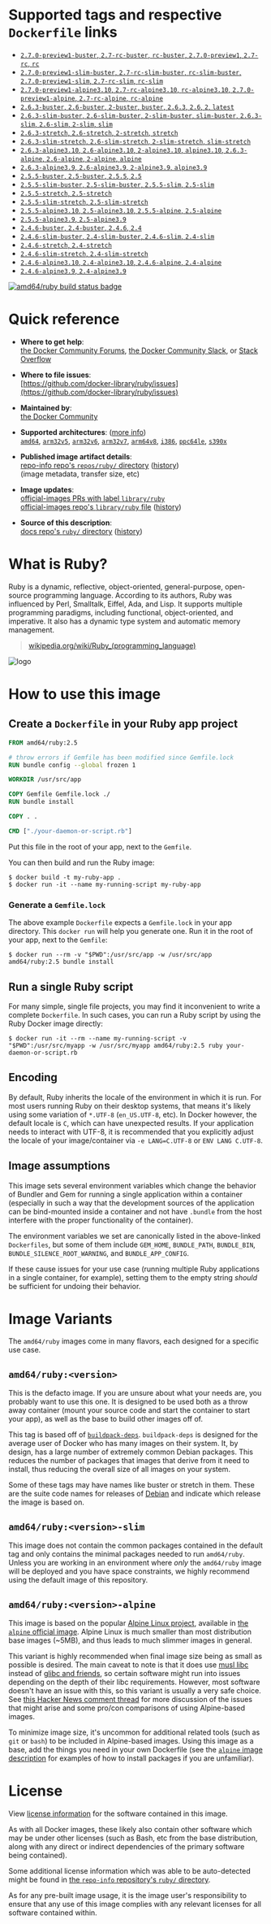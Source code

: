 <!--

********************************************************************************

WARNING:

    DO NOT EDIT "ruby/README.md"

    IT IS AUTO-GENERATED

    (from the other files in "ruby/" combined with a set of templates)

********************************************************************************

-->

# Supported tags and respective `Dockerfile` links

-	[`2.7.0-preview1-buster`, `2.7-rc-buster`, `rc-buster`, `2.7.0-preview1`, `2.7-rc`, `rc`](https://github.com/docker-library/ruby/blob/4e90a92eb25fd7527f8eb5b6cede5f217f93ab57/2.7-rc/buster/Dockerfile)
-	[`2.7.0-preview1-slim-buster`, `2.7-rc-slim-buster`, `rc-slim-buster`, `2.7.0-preview1-slim`, `2.7-rc-slim`, `rc-slim`](https://github.com/docker-library/ruby/blob/4e90a92eb25fd7527f8eb5b6cede5f217f93ab57/2.7-rc/buster/slim/Dockerfile)
-	[`2.7.0-preview1-alpine3.10`, `2.7-rc-alpine3.10`, `rc-alpine3.10`, `2.7.0-preview1-alpine`, `2.7-rc-alpine`, `rc-alpine`](https://github.com/docker-library/ruby/blob/4e90a92eb25fd7527f8eb5b6cede5f217f93ab57/2.7-rc/alpine3.10/Dockerfile)
-	[`2.6.3-buster`, `2.6-buster`, `2-buster`, `buster`, `2.6.3`, `2.6`, `2`, `latest`](https://github.com/docker-library/ruby/blob/bffb6ff1fbe37874ed506a15eb1bb7faffca589b/2.6/buster/Dockerfile)
-	[`2.6.3-slim-buster`, `2.6-slim-buster`, `2-slim-buster`, `slim-buster`, `2.6.3-slim`, `2.6-slim`, `2-slim`, `slim`](https://github.com/docker-library/ruby/blob/bffb6ff1fbe37874ed506a15eb1bb7faffca589b/2.6/buster/slim/Dockerfile)
-	[`2.6.3-stretch`, `2.6-stretch`, `2-stretch`, `stretch`](https://github.com/docker-library/ruby/blob/4e90a92eb25fd7527f8eb5b6cede5f217f93ab57/2.6/stretch/Dockerfile)
-	[`2.6.3-slim-stretch`, `2.6-slim-stretch`, `2-slim-stretch`, `slim-stretch`](https://github.com/docker-library/ruby/blob/4e90a92eb25fd7527f8eb5b6cede5f217f93ab57/2.6/stretch/slim/Dockerfile)
-	[`2.6.3-alpine3.10`, `2.6-alpine3.10`, `2-alpine3.10`, `alpine3.10`, `2.6.3-alpine`, `2.6-alpine`, `2-alpine`, `alpine`](https://github.com/docker-library/ruby/blob/4e90a92eb25fd7527f8eb5b6cede5f217f93ab57/2.6/alpine3.10/Dockerfile)
-	[`2.6.3-alpine3.9`, `2.6-alpine3.9`, `2-alpine3.9`, `alpine3.9`](https://github.com/docker-library/ruby/blob/4e90a92eb25fd7527f8eb5b6cede5f217f93ab57/2.6/alpine3.9/Dockerfile)
-	[`2.5.5-buster`, `2.5-buster`, `2.5.5`, `2.5`](https://github.com/docker-library/ruby/blob/bffb6ff1fbe37874ed506a15eb1bb7faffca589b/2.5/buster/Dockerfile)
-	[`2.5.5-slim-buster`, `2.5-slim-buster`, `2.5.5-slim`, `2.5-slim`](https://github.com/docker-library/ruby/blob/bffb6ff1fbe37874ed506a15eb1bb7faffca589b/2.5/buster/slim/Dockerfile)
-	[`2.5.5-stretch`, `2.5-stretch`](https://github.com/docker-library/ruby/blob/4e90a92eb25fd7527f8eb5b6cede5f217f93ab57/2.5/stretch/Dockerfile)
-	[`2.5.5-slim-stretch`, `2.5-slim-stretch`](https://github.com/docker-library/ruby/blob/4e90a92eb25fd7527f8eb5b6cede5f217f93ab57/2.5/stretch/slim/Dockerfile)
-	[`2.5.5-alpine3.10`, `2.5-alpine3.10`, `2.5.5-alpine`, `2.5-alpine`](https://github.com/docker-library/ruby/blob/4e90a92eb25fd7527f8eb5b6cede5f217f93ab57/2.5/alpine3.10/Dockerfile)
-	[`2.5.5-alpine3.9`, `2.5-alpine3.9`](https://github.com/docker-library/ruby/blob/4e90a92eb25fd7527f8eb5b6cede5f217f93ab57/2.5/alpine3.9/Dockerfile)
-	[`2.4.6-buster`, `2.4-buster`, `2.4.6`, `2.4`](https://github.com/docker-library/ruby/blob/4e90a92eb25fd7527f8eb5b6cede5f217f93ab57/2.4/buster/Dockerfile)
-	[`2.4.6-slim-buster`, `2.4-slim-buster`, `2.4.6-slim`, `2.4-slim`](https://github.com/docker-library/ruby/blob/4e90a92eb25fd7527f8eb5b6cede5f217f93ab57/2.4/buster/slim/Dockerfile)
-	[`2.4.6-stretch`, `2.4-stretch`](https://github.com/docker-library/ruby/blob/4e90a92eb25fd7527f8eb5b6cede5f217f93ab57/2.4/stretch/Dockerfile)
-	[`2.4.6-slim-stretch`, `2.4-slim-stretch`](https://github.com/docker-library/ruby/blob/4e90a92eb25fd7527f8eb5b6cede5f217f93ab57/2.4/stretch/slim/Dockerfile)
-	[`2.4.6-alpine3.10`, `2.4-alpine3.10`, `2.4.6-alpine`, `2.4-alpine`](https://github.com/docker-library/ruby/blob/4e90a92eb25fd7527f8eb5b6cede5f217f93ab57/2.4/alpine3.10/Dockerfile)
-	[`2.4.6-alpine3.9`, `2.4-alpine3.9`](https://github.com/docker-library/ruby/blob/4e90a92eb25fd7527f8eb5b6cede5f217f93ab57/2.4/alpine3.9/Dockerfile)

[![amd64/ruby build status badge](https://img.shields.io/jenkins/s/https/doi-janky.infosiftr.net/job/multiarch/job/amd64/job/ruby.svg?label=amd64/ruby%20%20build%20job)](https://doi-janky.infosiftr.net/job/multiarch/job/amd64/job/ruby/)

# Quick reference

-	**Where to get help**:  
	[the Docker Community Forums](https://forums.docker.com/), [the Docker Community Slack](https://blog.docker.com/2016/11/introducing-docker-community-directory-docker-community-slack/), or [Stack Overflow](https://stackoverflow.com/search?tab=newest&q=docker)

-	**Where to file issues**:  
	[https://github.com/docker-library/ruby/issues](https://github.com/docker-library/ruby/issues)

-	**Maintained by**:  
	[the Docker Community](https://github.com/docker-library/ruby)

-	**Supported architectures**: ([more info](https://github.com/docker-library/official-images#architectures-other-than-amd64))  
	[`amd64`](https://hub.docker.com/r/amd64/ruby/), [`arm32v5`](https://hub.docker.com/r/arm32v5/ruby/), [`arm32v6`](https://hub.docker.com/r/arm32v6/ruby/), [`arm32v7`](https://hub.docker.com/r/arm32v7/ruby/), [`arm64v8`](https://hub.docker.com/r/arm64v8/ruby/), [`i386`](https://hub.docker.com/r/i386/ruby/), [`ppc64le`](https://hub.docker.com/r/ppc64le/ruby/), [`s390x`](https://hub.docker.com/r/s390x/ruby/)

-	**Published image artifact details**:  
	[repo-info repo's `repos/ruby/` directory](https://github.com/docker-library/repo-info/blob/master/repos/ruby) ([history](https://github.com/docker-library/repo-info/commits/master/repos/ruby))  
	(image metadata, transfer size, etc)

-	**Image updates**:  
	[official-images PRs with label `library/ruby`](https://github.com/docker-library/official-images/pulls?q=label%3Alibrary%2Fruby)  
	[official-images repo's `library/ruby` file](https://github.com/docker-library/official-images/blob/master/library/ruby) ([history](https://github.com/docker-library/official-images/commits/master/library/ruby))

-	**Source of this description**:  
	[docs repo's `ruby/` directory](https://github.com/docker-library/docs/tree/master/ruby) ([history](https://github.com/docker-library/docs/commits/master/ruby))

# What is Ruby?

Ruby is a dynamic, reflective, object-oriented, general-purpose, open-source programming language. According to its authors, Ruby was influenced by Perl, Smalltalk, Eiffel, Ada, and Lisp. It supports multiple programming paradigms, including functional, object-oriented, and imperative. It also has a dynamic type system and automatic memory management.

> [wikipedia.org/wiki/Ruby_(programming_language)](https://en.wikipedia.org/wiki/Ruby_%28programming_language%29)

![logo](https://raw.githubusercontent.com/docker-library/docs/01c12653951b2fe592c1f93a13b4e289ada0e3a1/ruby/logo.png)

# How to use this image

## Create a `Dockerfile` in your Ruby app project

```dockerfile
FROM amd64/ruby:2.5

# throw errors if Gemfile has been modified since Gemfile.lock
RUN bundle config --global frozen 1

WORKDIR /usr/src/app

COPY Gemfile Gemfile.lock ./
RUN bundle install

COPY . .

CMD ["./your-daemon-or-script.rb"]
```

Put this file in the root of your app, next to the `Gemfile`.

You can then build and run the Ruby image:

```console
$ docker build -t my-ruby-app .
$ docker run -it --name my-running-script my-ruby-app
```

### Generate a `Gemfile.lock`

The above example `Dockerfile` expects a `Gemfile.lock` in your app directory. This `docker run` will help you generate one. Run it in the root of your app, next to the `Gemfile`:

```console
$ docker run --rm -v "$PWD":/usr/src/app -w /usr/src/app amd64/ruby:2.5 bundle install
```

## Run a single Ruby script

For many simple, single file projects, you may find it inconvenient to write a complete `Dockerfile`. In such cases, you can run a Ruby script by using the Ruby Docker image directly:

```console
$ docker run -it --rm --name my-running-script -v "$PWD":/usr/src/myapp -w /usr/src/myapp amd64/ruby:2.5 ruby your-daemon-or-script.rb
```

## Encoding

By default, Ruby inherits the locale of the environment in which it is run. For most users running Ruby on their desktop systems, that means it's likely using some variation of `*.UTF-8` (`en_US.UTF-8`, etc). In Docker however, the default locale is `C`, which can have unexpected results. If your application needs to interact with UTF-8, it is recommended that you explicitly adjust the locale of your image/container via `-e LANG=C.UTF-8` or `ENV LANG C.UTF-8`.

## Image assumptions

This image sets several environment variables which change the behavior of Bundler and Gem for running a single application within a container (especially in such a way that the development sources of the application can be bind-mounted inside a container and not have `.bundle` from the host interfere with the proper functionality of the container).

The environment variables we set are canonically listed in the above-linked `Dockerfiles`, but some of them include `GEM_HOME`, `BUNDLE_PATH`, `BUNDLE_BIN`, `BUNDLE_SILENCE_ROOT_WARNING`, and `BUNDLE_APP_CONFIG`.

If these cause issues for your use case (running multiple Ruby applications in a single container, for example), setting them to the empty string *should* be sufficient for undoing their behavior.

# Image Variants

The `amd64/ruby` images come in many flavors, each designed for a specific use case.

## `amd64/ruby:<version>`

This is the defacto image. If you are unsure about what your needs are, you probably want to use this one. It is designed to be used both as a throw away container (mount your source code and start the container to start your app), as well as the base to build other images off of.

This tag is based off of [`buildpack-deps`](https://hub.docker.com/_/buildpack-deps/). `buildpack-deps` is designed for the average user of Docker who has many images on their system. It, by design, has a large number of extremely common Debian packages. This reduces the number of packages that images that derive from it need to install, thus reducing the overall size of all images on your system.

Some of these tags may have names like buster or stretch in them. These are the suite code names for releases of [Debian](https://wiki.debian.org/DebianReleases) and indicate which release the image is based on.

## `amd64/ruby:<version>-slim`

This image does not contain the common packages contained in the default tag and only contains the minimal packages needed to run `amd64/ruby`. Unless you are working in an environment where *only* the `amd64/ruby` image will be deployed and you have space constraints, we highly recommend using the default image of this repository.

## `amd64/ruby:<version>-alpine`

This image is based on the popular [Alpine Linux project](http://alpinelinux.org), available in [the `alpine` official image](https://hub.docker.com/_/alpine). Alpine Linux is much smaller than most distribution base images (~5MB), and thus leads to much slimmer images in general.

This variant is highly recommended when final image size being as small as possible is desired. The main caveat to note is that it does use [musl libc](http://www.musl-libc.org) instead of [glibc and friends](http://www.etalabs.net/compare_libcs.html), so certain software might run into issues depending on the depth of their libc requirements. However, most software doesn't have an issue with this, so this variant is usually a very safe choice. See [this Hacker News comment thread](https://news.ycombinator.com/item?id=10782897) for more discussion of the issues that might arise and some pro/con comparisons of using Alpine-based images.

To minimize image size, it's uncommon for additional related tools (such as `git` or `bash`) to be included in Alpine-based images. Using this image as a base, add the things you need in your own Dockerfile (see the [`alpine` image description](https://hub.docker.com/_/alpine/) for examples of how to install packages if you are unfamiliar).

# License

View [license information](https://www.ruby-lang.org/en/about/license.txt) for the software contained in this image.

As with all Docker images, these likely also contain other software which may be under other licenses (such as Bash, etc from the base distribution, along with any direct or indirect dependencies of the primary software being contained).

Some additional license information which was able to be auto-detected might be found in [the `repo-info` repository's `ruby/` directory](https://github.com/docker-library/repo-info/tree/master/repos/ruby).

As for any pre-built image usage, it is the image user's responsibility to ensure that any use of this image complies with any relevant licenses for all software contained within.
